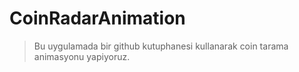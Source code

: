 # CoinRadarAnimation

>Bu uygulamada bir github kutuphanesi kullanarak coin tarama animasyonu yapiyoruz.

